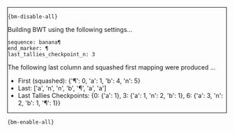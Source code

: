 <div style="border:1px solid black;">

`{bm-disable-all}`

Building BWT using the following settings...

```
sequence: banana¶
end_marker: ¶
last_tallies_checkpoint_n: 3

```


The following last column and squashed first mapping were produced ...

 * First (squashed): {'¶': 0, 'a': 1, 'b': 4, 'n': 5}
 * Last: ['a', 'n', 'n', 'b', '¶', 'a', 'a']
 * Last Tallies Checkpoints: {0: {'a': 1}, 3: {'a': 1, 'n': 2, 'b': 1}, 6: {'a': 3, 'n': 2, 'b': 1, '¶': 1}}
</div>

`{bm-enable-all}`

